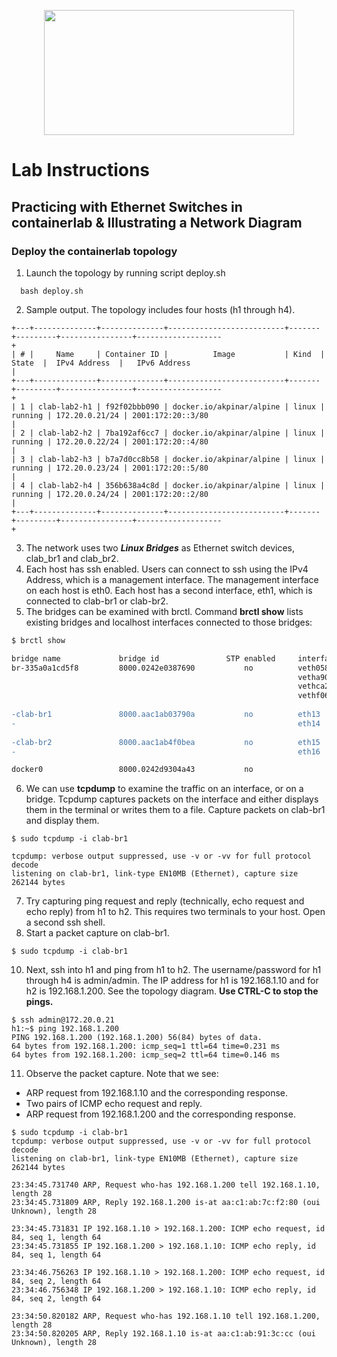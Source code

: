 <p align="center">
  <img src="https://www.tamusa.edu/brandguide/jpeglogos/tamusa_final_logo_bw1.jpg" width="400" height="200">
</p>

# Lab Instructions
## Practicing with Ethernet Switches in containerlab & Illustrating a Network Diagram
### **Deploy the containerlab topology**

1. Launch the topology by running script deploy.sh
```
  bash deploy.sh
```
2. Sample output. The topology includes four hosts (h1 through h4). 
```
+---+--------------+--------------+--------------------------+-------+---------+----------------+-------------------
+
| # |     Name     | Container ID |          Image           | Kind  |  State  |  IPv4 Address  |   IPv6 Address    
|
+---+--------------+--------------+--------------------------+-------+---------+----------------+-------------------
+
| 1 | clab-lab2-h1 | f92f02bbb090 | docker.io/akpinar/alpine | linux | running | 172.20.0.21/24 | 2001:172:20::3/80 
|
| 2 | clab-lab2-h2 | 7ba192af6cc7 | docker.io/akpinar/alpine | linux | running | 172.20.0.22/24 | 2001:172:20::4/80 
|
| 3 | clab-lab2-h3 | b7a7d0cc8b58 | docker.io/akpinar/alpine | linux | running | 172.20.0.23/24 | 2001:172:20::5/80 
|
| 4 | clab-lab2-h4 | 356b638a4c8d | docker.io/akpinar/alpine | linux | running | 172.20.0.24/24 | 2001:172:20::2/80 
|
+---+--------------+--------------+--------------------------+-------+---------+----------------+-------------------
+
```
3. The network uses two **_Linux Bridges_** as Ethernet switch devices, clab_br1 and clab_br2. 
4. Each host has ssh enabled. Users can connect to ssh using the IPv4 Address, which is a management interface. The management interface on each host is eth0. Each host has a second interface, eth1, which is connected to clab-br1 or clab-br2.
5. The bridges can be examined with brctl. Command **brctl show** lists existing bridges and localhost interfaces connected to those bridges:
```diff
$ brctl show

bridge name             bridge id               STP enabled     interfaces
br-335a0a1cd5f8         8000.0242e0387690           no          veth0581fd3
                                                                vetha90123d
                                                                vethca2d91b
                                                                vethf06f352
                                                                
-clab-br1               8000.aac1ab03790a           no          eth13
-                                                               eth14
                                                                
-clab-br2               8000.aac1ab4f0bea           no          eth15
-                                                               eth16

docker0                 8000.0242d9304a43           no
```
6. We can use **tcpdump** to examine the traffic on an interface, or on a bridge. Tcpdump captures packets on the interface and either displays them in the terminal or writes them to a file. Capture packets on clab-br1 and display them.
```
$ sudo tcpdump -i clab-br1

tcpdump: verbose output suppressed, use -v or -vv for full protocol decode
listening on clab-br1, link-type EN10MB (Ethernet), capture size 262144 bytes
```
7. Try capturing ping request and reply (technically, echo request and echo reply) from h1 to h2. This requires two terminals to your host. Open a second ssh shell.
8. Start a packet capture on clab-br1.
```
$ sudo tcpdump -i clab-br1
```
10. Next, ssh into h1 and ping from h1 to h2. The username/password for h1 through h4 is admin/admin. The IP address for h1 is 192.168.1.10 and for h2 is 192.168.1.200. See the topology diagram. **Use CTRL-C to stop the pings.**
```
$ ssh admin@172.20.0.21
h1:~$ ping 192.168.1.200
PING 192.168.1.200 (192.168.1.200) 56(84) bytes of data.
64 bytes from 192.168.1.200: icmp_seq=1 ttl=64 time=0.231 ms
64 bytes from 192.168.1.200: icmp_seq=2 ttl=64 time=0.146 ms
```
11. Observe the packet capture. Note that we see:
- ARP request from 192.168.1.10 and the corresponding response.
- Two pairs of ICMP echo request and reply.
- ARP request from 192.168.1.200 and the corresponding response.
```
$ sudo tcpdump -i clab-br1
tcpdump: verbose output suppressed, use -v or -vv for full protocol decode
listening on clab-br1, link-type EN10MB (Ethernet), capture size 262144 bytes

23:34:45.731740 ARP, Request who-has 192.168.1.200 tell 192.168.1.10, length 28
23:34:45.731809 ARP, Reply 192.168.1.200 is-at aa:c1:ab:7c:f2:80 (oui Unknown), length 28

23:34:45.731831 IP 192.168.1.10 > 192.168.1.200: ICMP echo request, id 84, seq 1, length 64
23:34:45.731855 IP 192.168.1.200 > 192.168.1.10: ICMP echo reply, id 84, seq 1, length 64

23:34:46.756263 IP 192.168.1.10 > 192.168.1.200: ICMP echo request, id 84, seq 2, length 64
23:34:46.756348 IP 192.168.1.200 > 192.168.1.10: ICMP echo reply, id 84, seq 2, length 64

23:34:50.820182 ARP, Request who-has 192.168.1.10 tell 192.168.1.200, length 28
23:34:50.820205 ARP, Reply 192.168.1.10 is-at aa:c1:ab:91:3c:cc (oui Unknown), length 28
```
